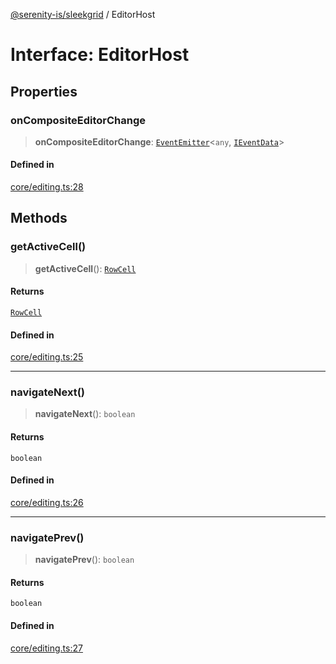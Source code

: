 [@serenity-is/sleekgrid](../README.md) / EditorHost

# Interface: EditorHost

## Properties

### onCompositeEditorChange

> **onCompositeEditorChange**: [`EventEmitter`](../classes/EventEmitter.md)\<`any`, [`IEventData`](IEventData.md)\>

#### Defined in

[core/editing.ts:28](https://github.com/serenity-is/sleekgrid/blob/master/src/core/editing.ts#L28)

## Methods

### getActiveCell()

> **getActiveCell**(): [`RowCell`](RowCell.md)

#### Returns

[`RowCell`](RowCell.md)

#### Defined in

[core/editing.ts:25](https://github.com/serenity-is/sleekgrid/blob/master/src/core/editing.ts#L25)

***

### navigateNext()

> **navigateNext**(): `boolean`

#### Returns

`boolean`

#### Defined in

[core/editing.ts:26](https://github.com/serenity-is/sleekgrid/blob/master/src/core/editing.ts#L26)

***

### navigatePrev()

> **navigatePrev**(): `boolean`

#### Returns

`boolean`

#### Defined in

[core/editing.ts:27](https://github.com/serenity-is/sleekgrid/blob/master/src/core/editing.ts#L27)
